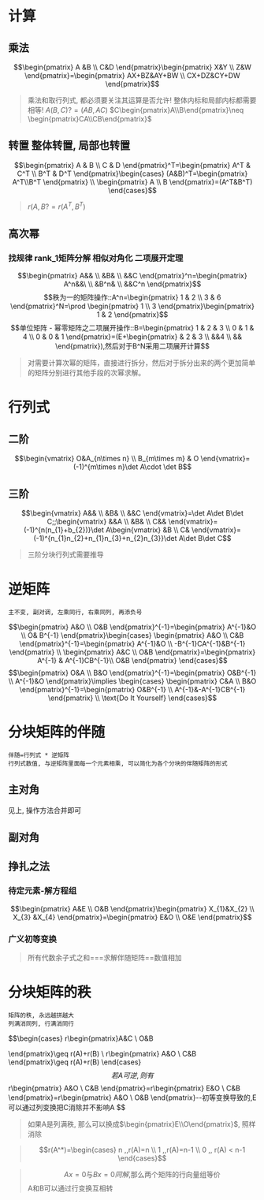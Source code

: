 # 计算
## 乘法
$$\begin{pmatrix}
A &B \\
C&D
\end{pmatrix}\begin{pmatrix}
X&Y \\
Z&W
\end{pmatrix}=\begin{pmatrix}
AX+BZ&AY+BW \\
CX+DZ&CY+DW
\end{pmatrix}$$
>乘法和取行列式, 都必须要关注其运算是否允许! 
>整体内标和局部内标都需要相等!
>$A(B,C)?=(AB,AC)$ $C\begin{pmatrix}A\\B\end{pmatrix}\neq \begin{pmatrix}CA\\CB\end{pmatrix}$

## 转置 整体转置, 局部也转置
$$\begin{pmatrix}
A & B \\
C & D
\end{pmatrix}^T=\begin{pmatrix}
A^T & C^T \\
B^T & D^T
\end{pmatrix}\begin{cases}
(A&B)^T=\begin{pmatrix}
A^T\\B^T
\end{pmatrix} \\
\begin{pmatrix}
A \\
B
\end{pmatrix}=(A^T&B^T)
\end{cases}$$
>$r(A,B?=r(A^T,B^T)$

## 高次幂
### 找规律 rank_1矩阵分解 相似对角化 二项展开定理
$$\begin{pmatrix}
A&& \\
&B& \\
&&C
\end{pmatrix}^n=\begin{pmatrix}
A^n&&\ \\
&B^n& \\
&&C^n
\end{pmatrix}$$
$$秩为一的矩阵操作::A^n=\begin{pmatrix}
1 & 2 \\
3 & 6
\end{pmatrix}^N=\prod \begin{pmatrix}
1 \\
3
\end{pmatrix}\begin{pmatrix}
1 & 2
\end{pmatrix}$$
$$单位矩阵 - 幂零矩阵之二项展开操作::B=\begin{pmatrix}
1 & 2 & 3 \\
0 & 1 & 4 \\
0 & 0 & 1
\end{pmatrix}=(E+\begin{pmatrix}
& 2 & 3 \\
&&4 \\
&&
\end{pmatrix}),然后对于B^N采用二项展开计算$$

>对需要计算次幂的矩阵，直接进行拆分，然后对于拆分出来的两个更加简单的矩阵分别进行其他手段的次幂求解。

# 行列式
## 二阶
$$\begin{vmatrix}
O&A_{n\times n} \\
B_{m\times m} & O
\end{vmatrix}=(-1)^{m\times n}\det A\cdot \det B$$
## 三阶
$$\begin{vmatrix}
A&& \\
&B& \\
&&C
\end{vmatrix}=\det A\det B\det C;;\begin{vmatrix}
&&A \\
&B& \\
C&&
\end{vmatrix}=(-1)^{n(n_{1}+b_{2})}\det A\begin{vmatrix}
&B \\
C&
\end{vmatrix}=(-1)^{n_{1}n_{2}+n_{1}n_{3}+n_{2}n_{3}}\det A\det B\det C$$
>三阶分块行列式需要推导

# 逆矩阵
```
主不变, 副对调, 左乘同行, 右乘同列, 再添负号
```
$$\begin{pmatrix}
A&O \\
O&B
\end{pmatrix}^{-1}=\begin{pmatrix}
A^{-1}&O \\
O& B^{-1}
\end{pmatrix}\begin{cases}
\begin{pmatrix}
A&O \\
C&B
\end{pmatrix}^{-1}=\begin{pmatrix}
A^{-1}&O \\
-B^{-1}CA^{-1}&B^{-1}
\end{pmatrix} \\
\begin{pmatrix}
A&C \\
O&B
\end{pmatrix}=\begin{pmatrix}
A^{-1} &  A^{-1}CB^{-1}\\
O&B
\end{pmatrix}
\end{cases}$$
$$\begin{pmatrix}
O&A \\
B&O
\end{pmatrix}^{-1}=\begin{pmatrix}
O&B^{-1} \\
A^{-1}&O
\end{pmatrix}\implies \begin{cases}
\begin{pmatrix}
C&A \\
B&O
\end{pmatrix}^{-1}=\begin{pmatrix}
O&B^{-1} \\
A^{-1}&-A^{-1}CB^{-1}
\end{pmatrix} \\
\text{Do It Yourself}
\end{cases}$$
# 分块矩阵的伴随
```
伴随=行列式 * 逆矩阵
行列式数值, 与逆矩阵里面每一个元素相乘, 可以简化为各个分块的伴随矩阵的形式
```
## 主对角

见上, 操作方法合并即可
## 副对角

## 挣扎之法
### 待定元素-解方程组
$$\begin{pmatrix}
A&E \\
O&B
\end{pmatrix}\begin{pmatrix}
X_{1}&X_{2} \\
X_{3} &X_{4}
\end{pmatrix}=\begin{pmatrix}
E&O \\
O&E
\end{pmatrix}$$
### 广义初等变换

>所有代数余子式之和\=\==求解伴随矩阵\==数值相加

# 分块矩阵的秩
```
矩阵的秩, 永远越拼越大
列满消同列, 行满消同行
```

$$\begin{cases}
r\begin{pmatrix}A&C \\
O&B

\end{pmatrix}\geq r(A)+r(B) \\
r\begin{pmatrix}
A&O \\
C&B
\end{pmatrix}\geq r(A)+r(B)
\end{cases}$$
若A可逆, 则有
$$r\begin{pmatrix}
A&O \\
C&B
\end{pmatrix}=r\begin{pmatrix}
E&O \\
C&B
\end{pmatrix}=r\begin{pmatrix}
A&O \\
O&B
\end{pmatrix}--初等变换导致的,E可以通过列变换把C消除并不影响A
$$
>如果A是列满秩, 那么可以换成$\begin{pmatrix}E\\O\end{pmatrix}$, 照样消除

>$$r(A^*)=\begin{cases}
n ,,r(A)=n \\
1 ,,r(A)=n-1 \\
0 ,, r(A) < n-1
\end{cases}$$

> $$Ax=0\text{与}Bx=0同解\text{,那么两个矩阵的行向量组等价}$$
> A和B可以通过行变换互相转

